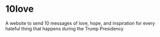 # 10love
A website to send 10 messages of love, hope, and inspiration for every hateful thing that happens during the Trump Presidency
